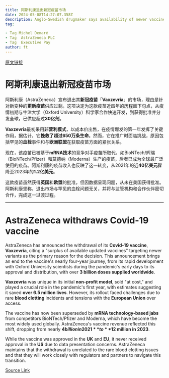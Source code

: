 ```yaml
---
title: 阿斯利康退出新冠疫苗市场
date: 2024-05-08T14:27:07.358Z
description: Anglo-Swedish drugmaker says availability of newer vaccines hit demand for jab
tag: 

- Tag Michel Demaré
- Tag  AstraZeneca PLC
- Tag  Executive Pay
author: ft
---
```


[原文链接](https://ft.com/content/c1b391c0-bdc7-4b93-884a-8ec4866a7272)

# 阿斯利康退出新冠疫苗市场

阿斯利康（AstraZeneca）宣布退出其**新冠疫苗**「**Vaxzevria**」的市场，理由是针对新变种的**更新疫苗**供应过剩。这项决定为这款疫苗近四年的历程画下句点，从疫情初期与牛津大学（Oxford University）科学家合作快速开发，到获得批准并分发全球，已供应超过**30亿剂**。

**Vaxzevria**最初采用**非营利模式**，以成本价出售，在疫情爆发的第一年发挥了关键作用，据估计，它**挽救了超过650万条生命**。然而，它在推广时面临挑战，原因包括罕见的**血栓**事件和与**欧洲联盟**在获取疫苗方面的紧张关系。

现在，该疫苗已被基于**mRNA技术**的竞争对手疫苗所取代，如BioNTech/辉瑞（BioNTech/Pfizer）和莫德纳（Moderna）生产的疫苗，后者已成为全球最广泛使用的疫苗。阿斯利康的疫苗收入也反映了这一转变，从2021年的近**40亿美元**骤降至2023年的**1.2亿美元**。

这款疫苗虽然获得**英国**和**欧盟**的批准，但因数据呈现问题，从未在美国获得批准。阿斯利康坚称，退出市场与罕见的血栓问题无关，并将与监管机构和合作伙伴密切合作，完成这一过渡过程。

---

# AstraZeneca withdraws Covid-19 vaccine

AstraZeneca has announced the withdrawal of its **Covid-19 vaccine**, **Vaxzevria**, citing a "surplus of available updated vaccines" targeting newer variants as the primary reason for the decision. This announcement brings an end to the vaccine's nearly four-year journey, from its rapid development with Oxford University scientists during the pandemic's early days to its approval and distribution, with over **3 billion doses supplied worldwide**. 

**Vaxzevria** was unique in its initial **non-profit model**, sold "at cost," and played a crucial role in the pandemic's first year, with estimates suggesting it saved **over 6.5 million lives**. However, its rollout faced challenges due to rare **blood clotting** incidents and tensions with the **European Union** over access. 

The vaccine has now been superseded by **mRNA technology-based jabs** from competitors BioNTech/Pfizer and Moderna, which have become the most widely used globally. AstraZeneca's vaccine revenue reflected this shift, dropping from nearly **$4 billion in 2021** to **$12 million in 2023**. 

While the vaccine was approved in the **UK** and **EU**, it never received approval in the **US** due to data presentation concerns. AstraZeneca maintains that the withdrawal is unrelated to the rare blood clotting issues and that they will work closely with regulators and partners to navigate this transition.

[Source Link](https://ft.com/content/c1b391c0-bdc7-4b93-884a-8ec4866a7272)

